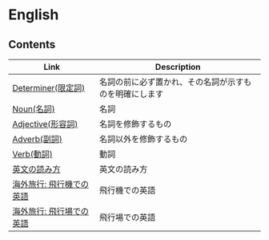 # English

## Contents
| Link | Description |
| --- | --- |
| [Determiner(限定詞)](determiner.md) | 名詞の前に必ず置かれ、その名詞が示すものを明確にします |
| [Noun(名詞)](noun.md) | 名詞 |
| [Adjective(形容詞)](adjective.md) | 名詞を修飾するもの |
| [Adverb(副詞)](adverb.md) | 名詞以外を修飾するもの |
| [Verb(動詞)](verb.md) | 動詞 |
| [英文の読み方](howtoread.md) | 英文の読み方 |
| [海外旅行: 飛行機での英語](airplain.md) | 飛行機での英語 |
| [海外旅行: 飛行場での英語](airport.md) | 飛行場での英語 |
